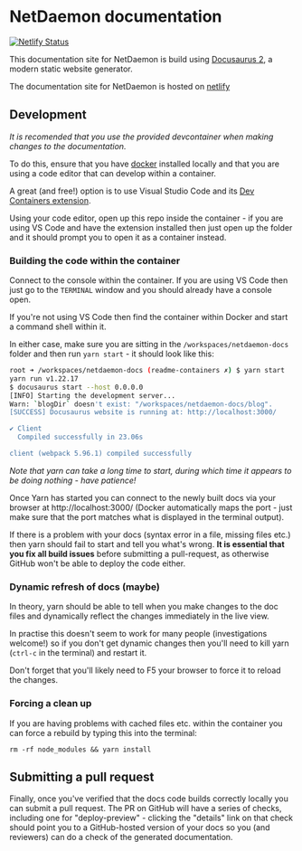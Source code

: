# NetDaemon documentation

[![Netlify Status](https://api.netlify.com/api/v1/badges/0a7cbd16-7d93-4908-b754-32cd8c66e9a5/deploy-status)](https://app.netlify.com/sites/netdaemon/deploys)

This documentation site for NetDaemon is build using [Docusaurus 2](https://v2.docusaurus.io/), a modern static website generator.

The documentation site for NetDaemon is hosted on [netlify](https://www.netlify.com/)

## Development

_It is recomended that you use the provided devcontainer when making changes to the documentation._

To do this, ensure that you have [docker](https://docs.docker.com/get-docker/) installed locally and that you are using a
code editor that can develop within a container.

A great (and free!) option is to use Visual Studio Code and its
[Dev Containers extension](https://code.visualstudio.com/docs/devcontainers/containers).

Using your code editor, open up this repo inside the container - if you are using VS Code and have the extension installed then just open up the folder and it should prompt you to open it as a container instead.

### Building the code within the container

Connect to the console within the container. If you are using VS Code then just go to the `TERMINAL` window and you should already have a console open.

If you're not using VS Code then find the container within Docker and start a command shell within it.

In either case, make sure you are sitting in the `/workspaces/netdaemon-docs` folder and then run `yarn start` - it should look like this:

```bash
root ➜ /workspaces/netdaemon-docs (readme-containers ✗) $ yarn start
yarn run v1.22.17
$ docusaurus start --host 0.0.0.0
[INFO] Starting the development server...
Warn: `blogDir` doesn't exist: "/workspaces/netdaemon-docs/blog".
[SUCCESS] Docusaurus website is running at: http://localhost:3000/

✔ Client
  Compiled successfully in 23.06s

client (webpack 5.96.1) compiled successfully
```

_Note that yarn can take a long time to start, during which time it appears to be doing nothing - have patience!_


Once Yarn has started you can connect to the newly built docs via your browser at http://localhost:3000/ (Docker automatically maps the port - just make sure that the port matches what is displayed in the terminal output).

If there is a problem with your docs (syntax error in a file, missing files etc.) then yarn should fail to start and tell you what's wrong. **It is essential that you fix all build issues** before submitting a pull-request, as otherwise GitHub won't be able to deploy the code either.



### Dynamic refresh of docs (maybe)

In theory, yarn should be able to tell when you make changes to the doc files and dynamically reflect the changes immediately in the live view.

In practise this doesn't seem to work for many people (investigations welcome!) so if you don't get dynamic changes then you'll need to kill yarn (`ctrl-c` in the terminal) and restart it.

Don't forget that you'll likely need to F5 your browser to force it to reload the changes.


### Forcing a clean up

If you are having problems with cached files etc. within the container you can force a rebuild by typing this into the terminal:

`rm -rf node_modules && yarn install`


## Submitting a pull request

Finally, once you've verified that the docs code builds correctly locally you can submit a pull request. The PR on GitHub will have a series of checks, including one for "deploy-preview" - clicking the "details" link on that check should point you to a GitHub-hosted version of your docs so you (and reviewers) can do a check of the generated documentation.

